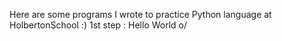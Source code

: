 Here are some programs I wrote to practice Python language at HolbertonSchool :) 
1st step : Hello World o/